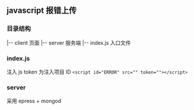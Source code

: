 ## javascript 报错上传

### 目录结构

|-- client 页面
|-- server 服务端
|-- index.js 入口文件

### index.js

注入 js
token 为注入项目 ID
`<script id="ERROR" src="" token=""></script>`

### server

采用 epress + mongod

